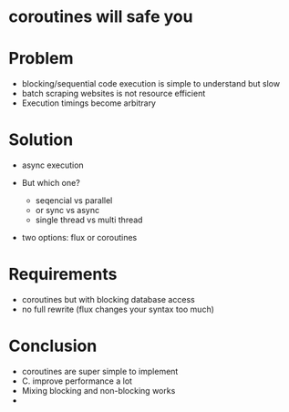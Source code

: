 # coroutines will safe you

# Problem
- blocking/sequential code execution is simple to understand but slow
- batch scraping websites is not resource efficient
- Execution timings become arbitrary

# Solution
- async execution
- But which one?
  - seqencial vs parallel
  - or sync vs async
  - single thread vs multi thread

- two options: flux or coroutines

# Requirements
- coroutines but with blocking database access
- no full rewrite (flux changes your syntax too much)

# Conclusion
- coroutines are super simple to implement
- C. improve performance a lot
- Mixing blocking and non-blocking works
- 
